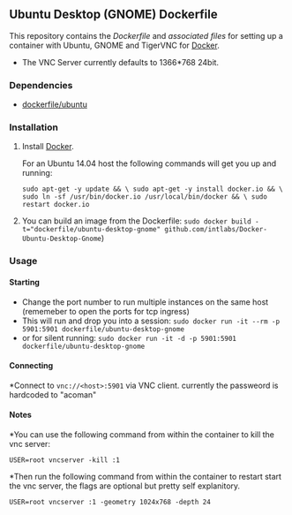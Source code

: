 ## Ubuntu Desktop (GNOME) Dockerfile


This repository contains the *Dockerfile* and *associated files* for setting up a container with Ubuntu, GNOME and TigerVNC for [Docker](https://www.docker.io/).

* The VNC Server currently defaults to 1366*768 24bit.

### Dependencies

* [dockerfile/ubuntu](http://dockerfile.github.io/#/ubuntu)


### Installation

1. Install [Docker](https://www.docker.io/).

	For an Ubuntu 14.04 host the following commands will get you up and running:

	`sudo apt-get -y update && \
	sudo apt-get -y install docker.io && \
	sudo ln -sf /usr/bin/docker.io /usr/local/bin/docker && \
	sudo restart docker.io`


2. You can build an image from the Dockerfile:
	`sudo docker build -t="dockerfile/ubuntu-desktop-gnome" github.com/intlabs/Docker-Ubuntu-Desktop-Gnome`)


### Usage

#### Starting

* Change the port number to run multiple instances on the same host (rememeber to open the ports for tcp ingress)
* This will run and drop you into a session: `sudo docker run -it --rm -p 5901:5901 dockerfile/ubuntu-desktop-gnome`
* or for silent running: `sudo docker run -it -d -p 5901:5901 dockerfile/ubuntu-desktop-gnome`

#### Connecting

*Connect to `vnc://<host>:5901` via VNC client. currently the passweord is hardcoded to "acoman"

#### Notes

*You can use the following command from within the container to kill the vnc server:

`USER=root vncserver -kill :1`

*Then run the following command from within the container to restart start the vnc server, the flags are optional but pretty self explanitory.

`USER=root vncserver :1 -geometry 1024x768 -depth 24`

